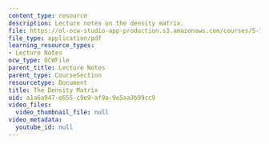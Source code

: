 ```yaml
---
content_type: resource
description: Lecture notes on the density matrix.
file: https://ol-ocw-studio-app-production.s3.amazonaws.com/courses/5-74-introductory-quantum-mechanics-ii-spring-2009/a1a6a947e655c9e9af9a9e5aa3b99cc9_MIT5_74s09_lec12.pdf
file_type: application/pdf
learning_resource_types:
- Lecture Notes
ocw_type: OCWFile
parent_title: Lecture Notes
parent_type: CourseSection
resourcetype: Document
title: The Density Matrix
uid: a1a6a947-e655-c9e9-af9a-9e5aa3b99cc9
video_files:
  video_thumbnail_file: null
video_metadata:
  youtube_id: null
---
```

